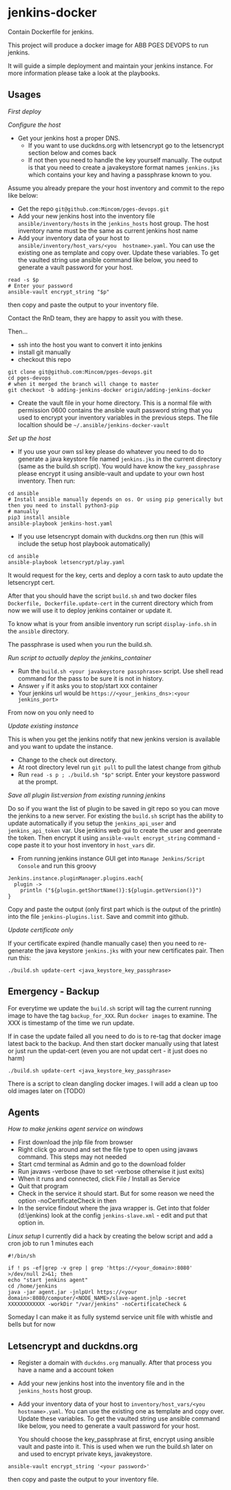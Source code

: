 # jenkins-docker


Contain Dockerfile for jenkins.

This project will produce a docker image for ABB PGES DEVOPS to run jenkins.

It will guide a simple deployment and maintain your jenkins instance. For more information please take a look at
the playbooks.

Usages
------

*First deploy*

*Configure the host*

- Get your jenkins host a proper DNS. 
    - If you want to use duckdns.org with letsencrypt go to the letsencrypt section below and comes back
    - If not then you need to handle the key yourself manually. The output is
      that you need to create a javakeystore format names `jenkins.jks` which
      contains your key and having a passphrase known to you.

Assume you already prepare the your host inventory and commit to the repo like below:

- Get the repo `git@github.com:Mincom/pges-devops.git`
- Add your new jenkins host into the inventory file `ansible/inventory/hosts` in the `jenkins_hosts` host group.
  The host inventory name must be the same as current jenkins host name
- Add your inventory data of your host to `ansible/inventory/host_vars/<you  hostname>.yaml`. 
  You can use the existing one as template and copy over. Update  these
  variables. To get the vaulted string use ansible command like below, you need
  to generate a vault password for your host.

```
read -s $p
# Enter your password
ansible-vault encrypt_string "$p"
```

then copy and paste the output to your inventory file.

Contact the RnD team, they are happy to assit you with these.

Then...

- ssh into the host you want to convert it into jenkins 
- install git manually
- checkout this repo

```
git clone git@github.com:Mincom/pges-devops.git
cd pges-devops 
# when it merged the branch will change to master
git checkout -b adding-jenkins-docker origin/adding-jenkins-docker
```

- Create the vault file in your home directory. This is a normal file with
  permission 0600 contains the ansible vault password string that you used to
  encrypt your inventory variables in the previous steps.
  The file localtion should be `~/.ansible/jenkins-docker-vault`

*Set up the host*

- If you use your own ssl key please do whatever you need to do to generate a java keystore file named
  `jenkins.jks` in the current directory (same as the build.sh script). You would have know the `key_passphrase`
  please encrypt it using ansible-vault and update to your own host inventory. Then run:

```
cd ansible
# Install ansible manually depends on os. Or using pip generically but then you need to install python3-pip
# manually
pip3 install ansible
ansible-playbook jenkins-host.yaml
```

- If you use letsencrypt domain with duckdns.org then run (this will include the setup host playbook
  automatically)

```
cd ansible
ansible-playbook letsencrypt/play.yaml
```    

It would request for the key, certs and deploy a corn task to auto update the letsencrypt cert.

After that you should have the script `build.sh` and two docker files `Dockerfile, Dockerfile.update-cert` in
the current directory which from now we will use it to deploy jenkins container or update it.

To know what is your <your javakeystore passphrase> from ansible inventory
run script `display-info.sh` in the `ansible` directory.


The passphrase is used when you run the build.sh.

*Run script to actually deploy the jenkins_container*

- Run the `build.sh <your javakeystore passphrase>` script. Use shell read command for the pass to be sure it is
  not in history.
- Answer `y` if it asks you to stop/start `XXX` container
- Your jenkins url would be `https://<your_jenkins_dns>:<your jenkins_port>`


From now on you only need to

*Update existing instance*

This is when you get the jenkins notify that new jenkins version is available and you want to update the
instance.

- Change to the check out directory.
- At root directory level run `git pull` to pull the latest change from github
- Run `read -s p ; ./build.sh "$p"` script. Enter your keystore password at the prompt.


*Save all plugin list:version from existing running jenkins*

Do so if you want the list of plugin to be saved in git repo so you can move the jenkins to a new server. 
For existing the `build.sh` script has the ability to update automatically if you setup the `jenkins_api_user` 
and `jenkins_api_token` var. Use jenkins web gui to create the user and geenrate the token. Then encrypt it 
using `ansible-vault encrypt_string` command - cope paste it to your host inventory in `host_vars` dir.

- From running jenkins instance GUI get into `Manage Jenkins/Script Console` and run this groovy

```
Jenkins.instance.pluginManager.plugins.each{
  plugin ->
    println ("${plugin.getShortName()}:${plugin.getVersion()}")
}
```

Copy and paste the output (only first part which is the output of the println)
into the file `jenkins-plugins.list`. Save and commit into github.



*Update certificate only*

If your certificate expired (handle manually case) then you need to re-generate the java keystore `jenkins.jks`
with your new certificates pair. Then run this:

```
./build.sh update-cert <java_keystore_key_passphrase>
```

Emergency - Backup
------------------

For everytime we update the `build.sh` script will tag the current running image to have the tag
`backup_for_XXX`. Run `docker images` to examine. The XXX is timestamp of the time we run update.

If in case the update failed all you need to do is to re-tag that docker image latest back to the backup. And
then start docker manually using that latest or just run the updat-cert (even you are not updat cert - it just
does no harm)

```
./build.sh update-cert <java_keystore_key_passphrase>
```

There is a script to clean dangling docker images. I will add a clean up too old images later on (TODO)

Agents
------

*How to make jenkins agent service on windows*
- First download the jnlp file from browser
- Right click go around and set the file type to open using javaws command. This steps may not needed
- Start cmd terminal as Admin and go to the download folder
- Run javaws -verbose <the-jnlp-file> (have to set -verbose otherwise it just exits)
- When it runs and connected, click File / Install as Service
- Quit that program
- Check in the service it should start. But for some reason we need the option -noCertificateCheck in then
- In the service findout where the java wrapper is. Get into that folder (d:\jenkins\) look at the config `jenkins-slave.xml` - edit and put that option in.

*Linux setup*
I currently did a hack by creating the below script and add a cron job to run 1 minutes each

```
#!/bin/sh

if ! ps -ef|grep -v grep | grep 'https://<your_domain>:8080' >/dev/null 2>&1; then
echo "start jenkins agent"
cd /home/jenkins
java -jar agent.jar -jnlpUrl https://<your domain>:8080/computer/<NODE_NAME>/slave-agent.jnlp -secret XXXXXXXXXXXX -workDir "/var/jenkins" -noCertificateCheck &
```

Someday I can make it as fully systemd service unit file with whistle and bells but for now <shrug>

Letsencrypt and duckdns.org
---------------------------

- Register a domain with `duckdns.org` manually. After that process you have a name and a account token
- Add your new jenkins host into the inventory file and in the `jenkins_hosts` host group.
- Add your inventory data of your host to `inventory/host_vars/<you  hostname>.yaml`. 
  You can use the existing one as template and copy over. Update  these
  variables. To get the vaulted string use ansible command like below, you need
  to generate a vault password for your host.
  
  You should choose the key_passphrase at first, encrypt using ansible vault and paste into it. This is used
  when we run the build.sh later on and used to encrypt private keys, javakeystore.

```
ansible-vault encrypt_string '<your password>'
```

then copy and paste the output to your inventory file.
